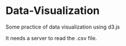# Data-Visualization
Some practice of data visualization using d3.js

It needs a server to read the .csv file.
